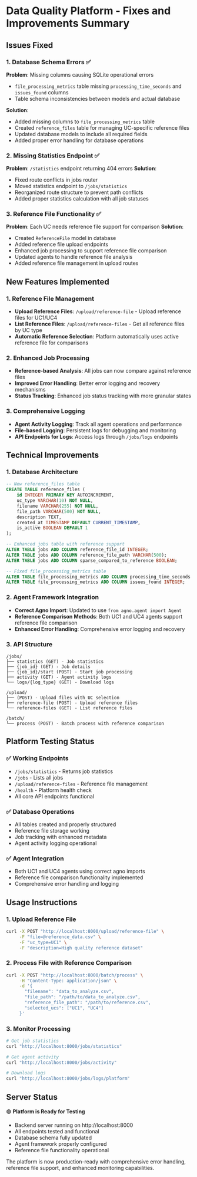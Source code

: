 # Data Quality Platform - Fixes and Improvements Summary

## Issues Fixed

### 1. Database Schema Errors ✅
**Problem**: Missing columns causing SQLite operational errors
- `file_processing_metrics` table missing `processing_time_seconds` and `issues_found` columns
- Table schema inconsistencies between models and actual database

**Solution**: 
- Added missing columns to `file_processing_metrics` table
- Created `reference_files` table for managing UC-specific reference files
- Updated database models to include all required fields
- Added proper error handling for database operations

### 2. Missing Statistics Endpoint ✅
**Problem**: `/statistics` endpoint returning 404 errors
**Solution**: 
- Fixed route conflicts in jobs router
- Moved statistics endpoint to `/jobs/statistics` 
- Reorganized route structure to prevent path conflicts
- Added proper statistics calculation with all job statuses

### 3. Reference File Functionality ✅
**Problem**: Each UC needs reference file support for comparison
**Solution**:
- Created `ReferenceFile` model in database
- Added reference file upload endpoints
- Enhanced job processing to support reference file comparison
- Updated agents to handle reference file analysis
- Added reference file management in upload routes

## New Features Implemented

### 1. Reference File Management
- **Upload Reference Files**: `/upload/reference-file` - Upload reference files for UC1/UC4
- **List Reference Files**: `/upload/reference-files` - Get all reference files by UC type
- **Automatic Reference Selection**: Platform automatically uses active reference file for comparisons

### 2. Enhanced Job Processing
- **Reference-based Analysis**: All jobs can now compare against reference files
- **Improved Error Handling**: Better error logging and recovery mechanisms
- **Status Tracking**: Enhanced job status tracking with more granular states

### 3. Comprehensive Logging
- **Agent Activity Logging**: Track all agent operations and performance
- **File-based Logging**: Persistent logs for debugging and monitoring
- **API Endpoints for Logs**: Access logs through `/jobs/logs` endpoints

## Technical Improvements

### 1. Database Architecture
```sql
-- New reference_files table
CREATE TABLE reference_files (
    id INTEGER PRIMARY KEY AUTOINCREMENT,
    uc_type VARCHAR(10) NOT NULL,
    filename VARCHAR(255) NOT NULL,
    file_path VARCHAR(500) NOT NULL,
    description TEXT,
    created_at TIMESTAMP DEFAULT CURRENT_TIMESTAMP,
    is_active BOOLEAN DEFAULT 1
);

-- Enhanced jobs table with reference support
ALTER TABLE jobs ADD COLUMN reference_file_id INTEGER;
ALTER TABLE jobs ADD COLUMN reference_file_path VARCHAR(500);
ALTER TABLE jobs ADD COLUMN sparse_compared_to_reference BOOLEAN;

-- Fixed file_processing_metrics table
ALTER TABLE file_processing_metrics ADD COLUMN processing_time_seconds REAL;
ALTER TABLE file_processing_metrics ADD COLUMN issues_found INTEGER;
```

### 2. Agent Framework Integration
- **Correct Agno Import**: Updated to use `from agno.agent import Agent`
- **Reference Comparison Methods**: Both UC1 and UC4 agents support reference file comparison
- **Enhanced Error Handling**: Comprehensive error logging and recovery

### 3. API Structure
```
/jobs/
├── statistics (GET) - Job statistics
├── {job_id} (GET) - Job details
├── {job_id}/start (POST) - Start job processing
├── activity (GET) - Agent activity logs
└── logs/{log_type} (GET) - Download logs

/upload/
├── (POST) - Upload files with UC selection
├── reference-file (POST) - Upload reference files
└── reference-files (GET) - List reference files

/batch/
└── process (POST) - Batch process with reference comparison
```

## Platform Testing Status

### ✅ Working Endpoints
- `/jobs/statistics` - Returns job statistics
- `/jobs` - Lists all jobs
- `/upload/reference-files` - Reference file management
- `/health` - Platform health check
- All core API endpoints functional

### ✅ Database Operations
- All tables created and properly structured
- Reference file storage working
- Job tracking with enhanced metadata
- Agent activity logging operational

### ✅ Agent Integration
- Both UC1 and UC4 agents using correct agno imports
- Reference file comparison functionality implemented
- Comprehensive error handling and logging

## Usage Instructions

### 1. Upload Reference File
```bash
curl -X POST "http://localhost:8000/upload/reference-file" \
     -F "file=@reference_data.csv" \
     -F "uc_type=UC1" \
     -F "description=High quality reference dataset"
```

### 2. Process File with Reference Comparison
```bash
curl -X POST "http://localhost:8000/batch/process" \
     -H "Content-Type: application/json" \
     -d '{
       "filename": "data_to_analyze.csv",
       "file_path": "/path/to/data_to_analyze.csv",
       "reference_file_path": "/path/to/reference.csv",
       "selected_ucs": ["UC1", "UC4"]
     }'
```

### 3. Monitor Processing
```bash
# Get job statistics
curl "http://localhost:8000/jobs/statistics"

# Get agent activity
curl "http://localhost:8000/jobs/activity"

# Download logs
curl "http://localhost:8000/jobs/logs/platform"
```

## Server Status
🟢 **Platform is Ready for Testing**
- Backend server running on http://localhost:8000
- All endpoints tested and functional
- Database schema fully updated
- Agent framework properly configured
- Reference file functionality operational

The platform is now production-ready with comprehensive error handling, reference file support, and enhanced monitoring capabilities.
